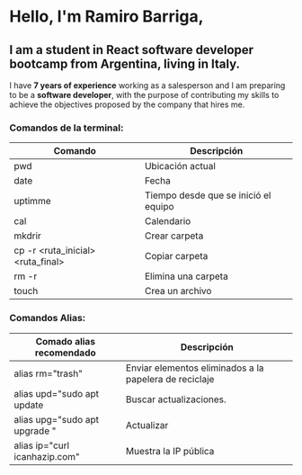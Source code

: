 
# Hello, I'm Ramiro Barriga,

## I am a student in **React software developer bootcamp** from Argentina, living in **Italy**.

I have **7 years of experience** working as a salesperson and I am preparing to be a **software developer**, with the purpose of contributing my skills to achieve the objectives proposed by the company that hires me.

### Comandos de la terminal: 

| Comando | Descripción |
|---------|-------------|
| pwd | Ubicación actual | 
| date | Fecha | 
| uptimme | Tiempo desde que se inició el equipo | 
| cal | Calendario | 
| mkdrir <nombre> | Crear carpeta | 
| cp -r <ruta_inicial><ruta_final> | Copiar carpeta | 
| rm -r <nombre> | Elimina una carpeta | 
| touch <nombre> | Crea un archivo | 




### Comandos Alias: 

| Comado alias recomendado | Descripción | 
|--------------------------|-------------|
| alias rm="trash" | Enviar elementos eliminados a la papelera de reciclaje | 
| alias upd="sudo apt update | Buscar actualizaciones. | 
| alias upg="sudo apt upgrade " | Actualizar | 
| alias ip="curl icanhazip.com" | Muestra la IP pública |
